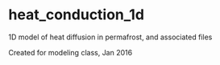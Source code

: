 # heat_conduction_1d
1D model of heat diffusion in permafrost, and associated files

Created for modeling class, Jan 2016

